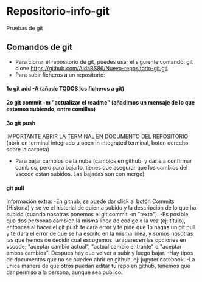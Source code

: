 # Repositorio-info-git
Pruebas de git
## Comandos de git
- Para clonar el repositorio de git, puedes usar el siguiente comando:
git clone https://github.com/AidaBS86/Nuevo-repositorio-git.git
- Para subir ficheros a un repositorio:
#### 1o git add -A (añade TODOS los ficheros a git)
#### 2o git commit -m "actualizar el readme" (añadimos un mensaje de lo que estamos subiendo, entre comillas)
#### 3o git push
IMPORTANTE ABRIR LA TERMINAL EN DOCUMENTO DEL REPOSITORIO (abrir en terminal integrado u open in integrated terminal, boton derecho sobre la carpeta)
- Para bajar cambios de la nube (cambios en github, y darle a confirmar cambios, pero para bajarlo, tienes que asegurar que los cambios del vscode estan subidos. Las bajadas son con merge)
#### git pull










Información extra:
-En github, se puede dar click al botón Commits (Historia) y se ve el historial de quien a subido y la descripcion de lo que ha subido (cuando nosotras ponemos el git commit -m "texto").
-Es posible que dos personas cambien la misma linea de codigo a la vez (ej: título), entonces al hacer el git push te dara error y te pide que 1o hagas un git pull y te dara el error de que se ha escrito en la misma linea, y somos nosotras las que hemos de decidir cual escogemos, te aparecen las opciones en vscode; "aceptar cambio actual", "actual cambio entrante" o "aceptar ambos cambios". Despues  hay que volver a subir y luego bajar.
-Hay tipos de documentos que no se pueden abrir en github, ej: jupyter notebook.
-La unica manera de que otros puedan editar tu repo en github, tenemos que dar permiso a la persona, aunque sea publico.

